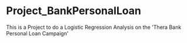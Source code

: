 # Project_BankPersonalLoan
This is a Project to do a Logistic Regression Analysis on the 'Thera Bank Personal Loan Campaign'
